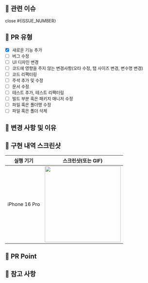 ## 📌 관련 이슈

close #{ISSUE_NUMBER}
  
## 📌 PR 유형

- [x] 새로운 기능 추가
- [ ] 버그 수정
- [ ] UI 디자인 변경
- [ ] 코드에 영향을 주지 않는 변경사항(오타 수정, 탭 사이즈 변경, 변수명 변경)
- [ ] 코드 리팩터링
- [ ] 주석 추가 및 수정
- [ ] 문서 수정
- [ ] 테스트 추가, 테스트 리팩터링
- [ ] 빌드 부분 혹은 패키지 매니저 수정
- [ ] 파일 혹은 폴더명 수정
- [ ] 파일 혹은 폴더 삭제

## 📌 변경 사항 및 이유

<!-- 변경한 내용과 그 이유를 적어주세요 -->

## 📌 구현 내역 스크린샷

| 실행 기기 | 스크린샷(또는 GIF) |
| :-------------: | :----------: |
| iPhone 16 Pro | <img src="" width="250px"> |

## 📌 PR Point

<!-- 리뷰어 분들이 집중적으로 보셨으면 하는 내용을 적어주세요 -->

## 📌 참고 사항

<!-- 참고할 사항이 있다면 적어주세요 -->

